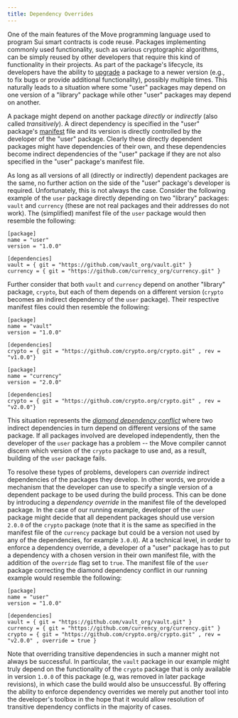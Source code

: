 ```yaml
---
title: Dependency Overrides
---
```


One of the main features of the Move programming language used to program Sui smart contracts is code reuse. Packages implementing commonly used functionality, such as various cryptographic algorithms, can be simply reused by other developers that require this kind of functionality in their projects. As part of the package's lifecycle, its developers have the ability to [upgrade](./package-upgrades.md) a package to a newer version (e.g., to fix bugs or provide additional functionality), possibly multiple times. This naturally leads to a situation where some "user" packages may depend on one version of a "library" package while other "user" packages may depend on another. 

A package might depend on another package _directly_ or _indirectly_ (also called _transitively_). A direct dependency is specified in the "user" package's [manifest](./move/manifest.md) file and its version is directly controlled by the developer of the "user" package. Clearly these directly dependent packages might have dependencies of their own, and these dependencies become indirect dependencies of the "user" package if they are not also specified in the "user" package's manifest file.


As long as all versions of all (directly or indirectly) dependent packages are the same, no further action on the side of the "user" package's developer is required. Unfortunately, this is not always the case. Consider the following example of the `user` package directly depending on two "library" packages: `vault` and `currency` (these are not real packages and their addresses do not work). The (simplified) manifest file of the `user` package would then resemble the following:

```move
[package]
name = "user"
version = "1.0.0"

[dependencies]
vault = { git = "https://github.com/vault_org/vault.git" }
currency = { git = "https://github.com/currency_org/currency.git" }
```

Further consider that both `vault` and `currency` depend on another "library" package, `crypto`, but each of them depends on a different version (`crypto` becomes an indirect dependency of the `user` package). Their respective manifest files could then resemble the following:

```move
[package]
name = "vault"
version = "1.0.0"

[dependencies]
crypto = { git = "https://github.com/crypto.org/crypto.git" , rev = "v1.0.0"}
```

```move
[package]
name = "currency"
version = "2.0.0"

[dependencies]
crypto = { git = "https://github.com/crypto.org/crypto.git" , rev = "v2.0.0"}
```

This situation represents the [_diamond dependency conflict_](https://jlbp.dev/what-is-a-diamond-dependency-conflict) where two indirect dependencies in turn depend on different versions of the same package. If all packages involved are developed independently, then the developer of the `user` package has a problem -- the Move compiler cannot discern which version of the `crypto` package to use and, as a result, building of the `user` package fails.

To resolve these types of problems, developers can _override_ indirect dependencies of the packages they develop. In other words, we provide a mechanism that the developer can use to specify a single version of a dependent package to be used during the build process. This can be done by introducing a _dependency override_ in the manifest file of the developed package. In the case of our running example, developer of the `user` package might decide that all dependent packages should use version `2.0.0` of the `crypto` package (note that it is the same as specified in the manifest file of the `currency` package but could be a version not used by any of the dependencies, for example `3.0.0`). At a technical level, in order to enforce a dependency override, a developer of a "user" package  has to put a dependency with a chosen version in their own manifest file, with the addition of the `override` flag set to `true`. The manifest file of the `user` package correcting the diamond dependency conflict in our running example would resemble the following:

```move
[package]
name = "user"
version = "1.0.0"

[dependencies]
vault = { git = "https://github.com/vault_org/vault.git" }
currency = { git = "https://github.com/currency_org/currency.git" }
crypto = { git = "https://github.com/crypto.org/crypto.git" , rev = "v2.0.0" , override = true }
```

Note that overriding transitive dependencies in such a manner might not always be successful. In particular, the `vault` package in our example might truly depend on the functionality of the `crypto` package that is only available in version `1.0.0` of this package (e.g, was removed in later package revisions), in which case the build would also be unsuccessful. By offering the ability to enforce dependency overrides we merely put another tool into the developer's toolbox in the hope that it would allow resolution of transitive dependency conflicts in the majority of cases.
